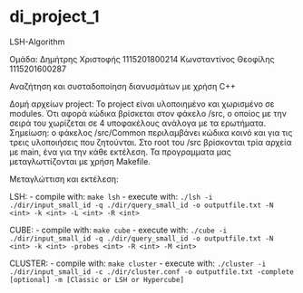 # di_project_1
LSH-Algorithm

Ομάδα:
Δημήτρης Χριστοφής      1115201800214
Κωνσταντίνος Θεοφίλης   1115201600287

Αναζήτηση και συσταδοποίηση διανυσμάτων με χρήση C++

Δομή αρχείων project: 
Το project είναι υλοποιημένο και χωρισμένο σε modules. Ότι αφορά κώδικα βρίσκεται στον φάκελο /src, ο οποίος με την σειρά του χωρίζεται σε 4 υποφακέλους 
ανάλογα με τα ερωτήματα. Σημείωση: ο φάκελος /src/Common περιλαμβάνει κώδικα κοινό και για τις τρεις υλοποιήσεις που ζητούνται. 
Στο root του /src βρίσκονται τρία αρχεία με main, ένα για την κάθε εκτέλεση. Τα προγραμματα μας μεταγλωττίζονται με χρήση Makefile. 

Μεταγλώττιση και εκτέλεση:

LSH:
    - compile with: `make lsh`
    - execute with: `./lsh -i ./dir/input_small_id -q ./dir/query_small_id -o outputfile.txt -N <int> -k <int> -L <int> -R <int>`

CUBE:
    - compile with: `make cube`
    - execute with: `./cube -i ./dir/input_small_id -q ./dir/query_small_id -o outputfile.txt -N <int> -k <int> -probes <int> -R <int> -M <int>`

CLUSTER: 
    - compile with: `make cluster`
    - execute with: `./cluster -i ./dir/input_small_id -c ./dir/cluster.conf -o outputfile.txt -complete [optional] -m [Classic or LSH or Hypercube]`